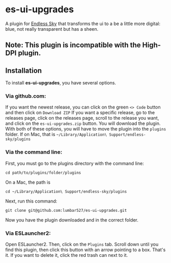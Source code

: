 # es-ui-upgrades
A plugin for [Endless Sky](https://github.com/endless-sky/endless-sky) that transforms the ui to a be a little more digital: blue, not really transparent but has a sheen.

## Note: This plugin is incompatible with the High-DPI plugin.

## Installation
To install **es-ui-upgrades**, you have several options.
### Via github.com:
If you want the newest release, you can click on the green `<> Code` button and then click on `Download ZIP`
If you want a specific release, go to the releases page, click on the releases page, scroll to the release you want, and click on the `es-ui-upgrades.zip` button. You will download the plugin.
With both of these options, you will have to move the plugin into the `plugins` folder. If on Mac, that is `~/Library/Application\ Support/endless-sky/plugins`

### Via the command line:
First, you must go to the plugins directory with the command line:
```
cd path/to/plugins/folder/plugins
```
On a Mac, the path is
```
cd ~/Library/Application\ Support/endless-sky/plugins
```
Next, run this command:
```
git clone git@github.com:lumbar527/es-ui-upgrades.git
```
Now you have the plugin downloaded and in the correct folder.

### Via ESLauncher2:
Open ESLauncher2. Then, click on the `Plugins` tab. Scroll down until you find this plugin, then click this button with an arrow pointing to a box. That's it. If you want to delete it, click the red trash can next to it.
